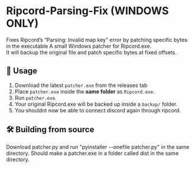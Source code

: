 # Ripcord-Parsing-Fix (WINDOWS ONLY)
Fixes Ripcord’s “Parsing: Invalid map key” error by patching specific bytes in the executable
A small Windows patcher for Ripcord.exe.  
It will backup the original file and patch specific bytes at fixed offsets.

## 🔧 Usage
1. Download the latest `patcher.exe` from the releases tab 
2. Place `patcher.exe` inside the **same folder** as `Ripcord.exe`.
3. Run `patcher.exe`.
4. Your original Ripcord.exe will be backed up inside a `backup/` folder.
5. You shouldnt now be able to connect discord again through ripcord.

## 🛠 Building from source
Download patcher.py and run "pyinstaller --onefile patcher.py" in the same directory. Should make a patcher.exe in a folder called dist in the same directory.
